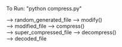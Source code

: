 To Run:
"python compress.py" <br>

--> random_generated_file --> modify() <br>
--> modified_file --> compress() <br>
--> super_compressed_file --> decompress() <br> 
--> decoded_file <br>